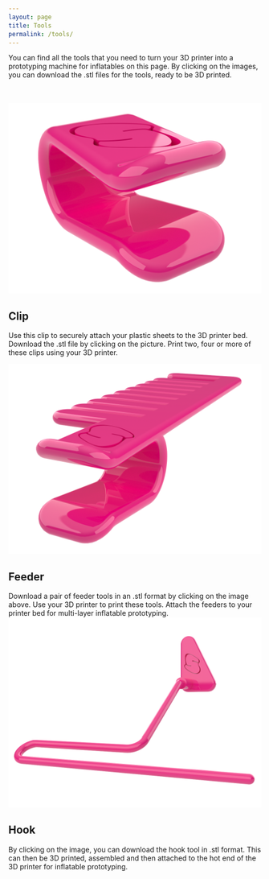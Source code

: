 ```yaml
---
layout: page
title: Tools
permalink: /tools/
---
```


You can find all the tools that you need to turn your 3D printer into a prototyping machine for inflatables on this page. By clicking on the images, you can download the .stl files for the tools, ready to be 3D printed.<br><br><br>

<a href="/objects/clip-7mm-2.stl" download="clip_7mm.stl">
  <img class="left" src="/images/clip-3.png" alt="clip">
</a>

## Clip
Use this clip to securely attach your plastic sheets to the 3D printer bed. Download the .stl file by clicking on the picture. Print two, four or more of these clips using your 3D printer.

<a href="/objects/feeder-7mm-double-2.stl" download="feeder_7mm.stl">
  <img class="right" src="/images/feeder.png" alt="feeder">
</a>

<h2 style="clear: left">Feeder</h2>
Download a pair of feeder tools in an .stl format by clicking on the image above. Use your 3D printer to print these tools. Attach the feeders to your printer bed for multi-layer inflatable prototyping.

<div class="clearfix"><a href="/objects/hot-end-extension-1.stl" download="hook.stl">
  <img class="left" src="/images/hook-2.png" alt="hook">
</a>

<h2 style="clear: right">Hook</h2>
By clicking on the image, you can download the hook tool in .stl format. This can then be 3D printed, assembled and then attached to the hot end of the 3D printer for inflatable prototyping.</div>
